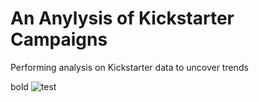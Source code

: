 # An Anylysis of Kickstarter Campaigns
Performing analysis on Kickstarter data to uncover trends

bold
![test](kickstarter-analysis/Picture1.png)

